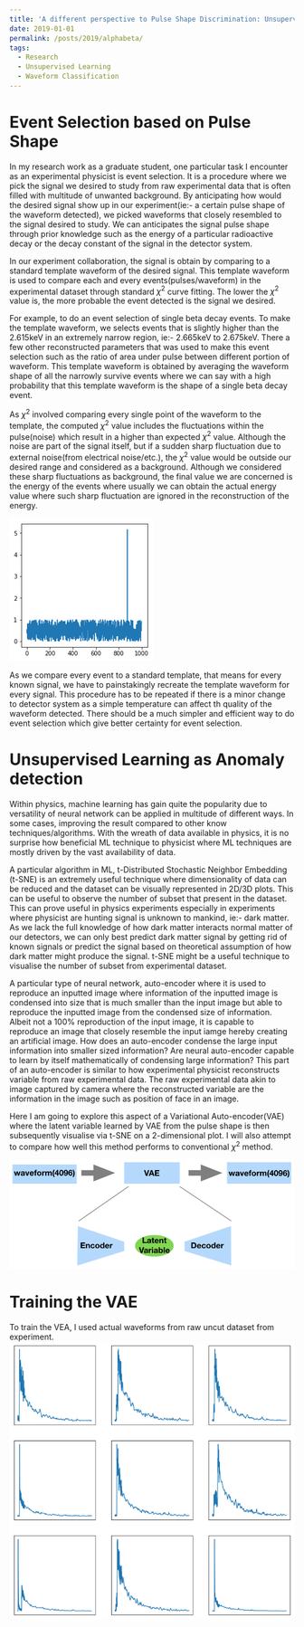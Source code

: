 ```yaml
---
title: 'A different perspective to Pulse Shape Discrimination: Unsupervised technique in waveform analysis'
date: 2019-01-01
permalink: /posts/2019/alphabeta/
tags:
  - Research
  - Unsupervised Learning
  - Waveform Classification
---
```

Event Selection based on Pulse Shape
====
In my research work as a graduate student, one particular task I encounter as an experimental physicist is event selection. It is a procedure where we pick the signal we desired to study from raw experimental data that is often filled with multitude of unwanted background. By anticipating how would the desired signal show up in our experiment(ie:- a certain pulse shape of the waveform detected), we picked waveforms that closely resembled to the signal desired to study. We can anticipates the signal pulse shape through prior knowledge such as the energy of a particular radioactive decay or the decay constant of the signal in the detector system. 

In our experiment collaboration, the signal is obtain by comparing to a standard template waveform of the desired signal. This template waveform is used to compare each and every events(pulses/waveform) in the experimental dataset through standard $\chi^2$ curve fitting. The lower the $\chi^2$ value is, the more probable the event detected is the signal we desired. 

For example, to do an event selection of single beta decay events. To make the template waveform, we selects events that is slightly higher than the 2.615keV in an extremely narrow region, ie:- 2.665keV to 2.675keV. There a few other reconstructed parameters that was used to make this event selection such as the ratio of area under pulse between different portion of waveform. This template waveform is obtained by averaging the waveform shape of all the narrowly survive events where we can say with a high probability that this template waveform is the shape of a single beta decay event.

As $\chi^2$ involved comparing every single point of the waveform to the template, the computed $\chi^2$ value includes the fluctuations within the pulse(noise) which result in a higher than expected $\chi^2$ value. Although the noise are part of the signal itself, but if a sudden sharp fluctuation due to external noise(from electrical noise/etc.), the $\chi^2$ value would be outside our desired range and considered as a background. Although we considered these sharp fluctuations as background, the final value we are concerned is the energy of the events where usually we can obtain the actual energy value where such sharp fluctuation are ignored in the reconstruction of the energy.

![Sharp Fluctiation][sharp]

As we compare every event to a standard template, that means for every known signal, we have to painstakingly recreate the template waveform for every signal. This procedure has to be repeated if there is a minor change to detector system as a simple temperature can affect th quality of the waveform detected. There should be a much simpler and efficient way to do event selection which give better certainty for event selection.

Unsupervised Learning as Anomaly detection
====

Within physics, machine learning has gain quite the popularity due to versatility of neural network can be applied in multitude of different ways. In some cases, improving the result compared to other know techniques/algorithms. With the wreath of data available in physics, it is no surprise how beneficial ML technique to physicist where ML techniques are mostly driven by the vast availability of data.

A particular algorithm in ML, t-Distributed Stochastic Neighbor Embedding (t-SNE) is an extremely useful technique where dimensionality of data can be reduced and the dataset can be visually represented in 2D/3D plots. This can be useful to observe the number of subset that present in the dataset. This can prove useful in physics experiments especially in experiments where physicist are hunting signal is unknown to mankind, ie:- dark matter. As we lack the full knowledge of how dark matter interacts normal matter of our detectors, we can only best predict dark matter signal by getting rid of known signals or predict the signal based on theoretical assumption of how dark matter might produce the signal. t-SNE might be a useful technique to visualise the number of subset from experimental dataset.

A particular type of neural network, auto-encoder where it is used to reproduce an inputted image where information of the inputted image is condensed into size that is much smaller than the input image but able to reproduce the inputted image from the condensed size of information. Albeit not a 100%  reproduction of the input image, it is capable to reproduce an image that closely resemble the input iamge hereby creating an artificial image. How does an auto-encoder condense the large input information into smaller sized information? Are neural auto-encoder capable to learn by itself mathematically of condensing large information? This part of an auto-encoder is similar to how experimental physicist reconstructs variable from raw experimental data. The raw experimental data akin to image captured by camera where the reconstructed variable are the information in the image such as position of face in an image. 

Here I am going to explore this aspect of a Variational Auto-encoder(VAE) where the latent variable learned by VAE from the pulse shape is then subsequently visualise via t-SNE on a 2-dimensional plot. I will also attempt to compare how well this method performs to conventional $\chi^2$ method.

![vis]

Training the VAE
====
To train the VEA, I used actual waveforms from raw uncut dataset from experiment. 
![train]


[sharp]: https://raw.githubusercontent.com/hareyakana/hareyakana.github.io/master/images/noise.png
[vis]: https://raw.githubusercontent.com/hareyakana/hareyakana.github.io/master/images/sketchblog.png
[train]: https://raw.githubusercontent.com/hareyakana/hareyakana.github.io/master/images/train.png
